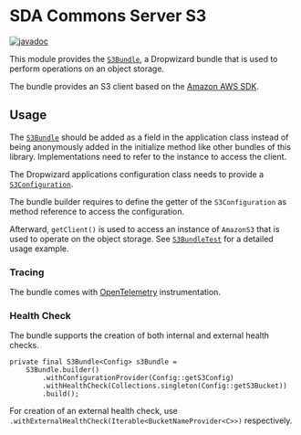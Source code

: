 # SDA Commons Server S3

[![javadoc](https://javadoc.io/badge2/org.sdase.commons/sda-commons-server-s3/javadoc.svg)](https://javadoc.io/doc/org.sdase.commons/sda-commons-server-s3)

This module provides the [`S3Bundle`](https://github.com/SDA-SE/sda-dropwizard-commons/tree/master/sda-commons-server-s3/src/main/java/org/sdase/commons/server/s3/S3Bundle.java), 
a Dropwizard bundle that is used to perform operations on an object storage.

The bundle provides an S3 client based on the [Amazon AWS SDK](https://docs.aws.amazon.com/sdk-for-java/v1/developer-guide/examples-s3.html).

## Usage

The [`S3Bundle`](https://github.com/SDA-SE/sda-dropwizard-commons/tree/master/sda-commons-server-s3/src/main/java/org/sdase/commons/server/s3/S3Bundle.java) should be added as a
field in the application class instead of being anonymously added in the initialize method like other bundles of this 
library. Implementations need to refer to the instance to access the client.

The Dropwizard applications configuration class needs to provide a 
[`S3Configuration`](https://github.com/SDA-SE/sda-dropwizard-commons/tree/master/sda-commons-server-s3/src/main/java/org/sdase/commons/server/s3/S3Configuration.java).

The bundle builder requires to define the getter of the `S3Configuration` as method reference to access the 
configuration.

Afterward, `getClient()` is used to access an instance of `AmazonS3` that is used to operate on the 
object storage. 
See [`S3BundleTest`](https://github.com/SDA-SE/sda-dropwizard-commons/tree/master/sda-commons-server-s3/src/test/java/org/sdase/commons/server/s3/S3BundleTest.java) for a detailed usage example.   

### Tracing

The bundle comes with [OpenTelemetry](https://opentelemetry.io/) instrumentation.

### Health Check

The bundle supports the creation of both internal and external health checks.

```
private final S3Bundle<Config> s3Bundle =
    S3Bundle.builder()
        .withConfigurationProvider(Config::getS3Config)
        .withHealthCheck(Collections.singleton(Config::getS3Bucket))
        .build();
```

For creation of an external health check, use `.withExternalHealthCheck(Iterable<BucketNameProvider<C>>)`
respectively.